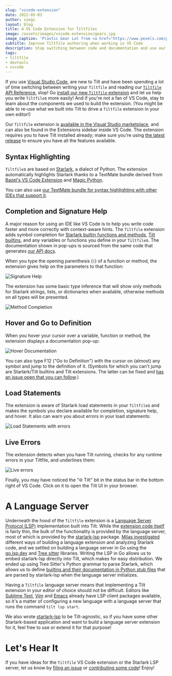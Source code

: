 ```yaml
---
slug: "vscode-extension"
date: 2022-05-03
author: siegs
layout: blog
title: A VS Code Extension for Tiltfiles
image: /assets/images/vscode-extension/gears.jpg
image_caption: 'Plastic Gear Lot from <a href="https://www.pexels.com/photo/assorted-color-plastic-gear-lot-1476320/">Dan Cristian Pădureț</a>'
subtitle: Improve Tiltfile authoring when working in VS Code
description: Stop switching between code and documentation and use our VS Code Extension to write your Tiltfiles!
tags:
- tiltfile
- devtools
- vscode
---
```


If you use [Visual Studio Code][code], are new to Tilt and have been spending a lot of time switching between writing your `Tiltfile` and reading our [`Tiltfile` API Reference][docs], stop! Go [install our new `Tiltfile` extension][install] and let us help you write `Tiltfile`s more easily! And if you're not a fan of VS Code, stay to learn about the components we used to build the extension. (You might be able to re-use what we built into Tilt to drive a `Tiltfile` extension in your own editor!)

Our `Tiltfile` extension is [available in the Visual Studio marketplace][install], and can also be found in the Extensions sidebar inside VS Code. The extension requires you to have Tilt installed already; make sure you're using [the latest release][upgrade] to ensure you have all the features available.

## Syntax Highlighting

`Tiltfile`s are based on [Starlark][starlark], a dialect of Python. The extension automatically highlights Starlark thanks to a TextMate bundle derived from [Bazel's VS Code Extension][Bazel] and [Magic Python][].

You can also use [our TextMate bundle for syntax highlighting with other IDEs that support it][tmbundle].

## Completion and Signature Help

A major reason for using an IDE like VS Code is to help you write code faster and more correctly with context-aware hints. The `Tiltfile` extension adds symbol completion for [Starlark builtin functions and methods][starlark], [Tilt builtins][docs], and any variables or functions you define in your `Tiltfile`s. The documentation shown in pop-ups is sourced from the same code that generates [our API docs][docs].

When you type the opening parenthesis (`(`) of a function or method, the extension gives help on the parameters to that function:

![Signature Help][imgsighelp]

The extension has some basic type inference that will show only methods for Starlark strings, lists, or dictionaries when available, otherwise methods on all types will be presented.

![Method Completion][imgmethods]

## Hover and Go to Definition

When you hover your cursor over a variable, function or method, the extension displays a documentation pop-up:

![Hover Documentation][imghover]

You can also type F12 ("Go to Definition") with the cursor on (almost) any symbol and jump to the definition of it. (Symbols for which you can't jump are Starlark/Tilt builtins and Tilt extensions. The latter can be fixed and [has an issue open that you can follow][refext].)

## Load Statements

The extension is aware of Starlark load statements in your `Tiltfile`s and makes the symbols you declare available for completion, signature help, and hover. It also can warn you about errors in your
load statements:

![Load Statements with errors][imgload]

## Live Errors

The extension detects when you have Tilt running, checks for any runtime errors in your Tiltfile, and underlines them:

![Live errors][imgerrors]

Finally, you may have noticed the "🌐 Tilt" bit in the status bar in the bottom right of VS Code. Click on it to open the Tilt UI in your browser.

# A Language Server

Underneath the hood of the `Tiltfile` extension is a [Language Server Protocol (LSP)][lsp] implementation built into Tilt. While the [extension code itself][vscode-tilt] is fairly thin, the bulk of the functionality is provided by the language server, most of which is provided by the [starlark-lsp][] package. [Milas investigated][spec] different ways of building a language extension and analyzing Starlark code, and we settled on building a language server in Go using the [go.lsp.dev](https://go.lsp.dev/) and [Tree sitter][] libraries. Writing the LSP in Go allows us to embed starlark-lsp directly into Tilt, which makes for easy distribution. We ended up using Tree Sitter's Python grammar to parse Starlark, which allows us to define [builtins and their documentation in Python stub files][tilt-api-stubs] that are parsed by starlark-lsp when the language server initializes.

Having a `Tiltfile` language server means that implementing a Tilt extension in your editor of choice should not be difficult. Editors like [Sublime Text][sublimelsp], [Vim][vimlsp] and [Emacs][emacslsp] already have LSP client packages available, so it's a matter of configuring a new language with a language server that runs the command `tilt lsp start`.

We also wrote [starlark-lsp][] to be Tilt-agnostic, so if you have some other Starlark-based application and want to build a language server extension for it, feel free to use or extend it for that purpose!

# Let's Hear It

If you have ideas for the `Tiltfile` VS Code extension or the Starlark LSP server, let us know by [filing an issue][vscode-issue] or [contributing some code][contribute]! Enjoy!


[code]: https://code.visualstudio.com/
[docs]: {{site.docsurl}}/api.html
[install]: https://marketplace.visualstudio.com/items?itemName=tilt-dev.tiltfile
[upgrade]: {{site.docsurl}}/upgrade.html

[starlark]: https://github.com/bazelbuild/starlark/blob/master/spec.md

[Bazel]: https://github.com/bazelbuild/vscode-bazel
[Magic Python]: https://github.com/MagicStack/MagicPython
[tmbundle]: https://github.com/tilt-dev/tiltfile.tmbundle

[refext]: https://github.com/tilt-dev/vscode-tilt/issues/28

[imgsighelp]: {{site.blogurl}}/assets/images/vscode-extension/signature-help.gif
[imgmethods]: {{site.blogurl}}/assets/images/vscode-extension/methods.gif
[imghover]: {{site.blogurl}}/assets/images/vscode-extension/hover.png
[imgload]: {{site.blogurl}}/assets/images/vscode-extension/load.png
[imgerrors]: {{site.blogurl}}/assets/images/vscode-extension/live-errors.gif

[lsp]: https://code.visualstudio.com/api/language-extensions/language-server-extension-guide
[vscode-tilt]: https://github.com/tilt-dev/vscode-tilt/tree/main/src
[Tree sitter]: https://tree-sitter.github.io/tree-sitter/

[sublimelsp]: https://github.com/sublimelsp
[vimlsp]: https://github.com/mattn/vim-lsp-settings
[emacslsp]: https://emacs-lsp.github.io/lsp-mode/

[spec]: https://github.com/tilt-dev/tilt.specs/blob/master/ide_extensions.md
[starlark-lsp]: https://github.com/tilt-dev/starlark-lsp
[tilt-api-stubs]: https://github.com/tilt-dev/tilt/tree/master/internal/tiltfile/api

[vscode-issue]: https://github.com/tilt-dev/vscode-tilt/issues/new
[contribute]: https://github.com/tilt-dev/vscode-tilt/blob/main/CONTRIBUTING.md
